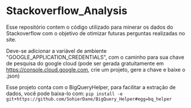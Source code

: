 # Stackoverflow_Analysis

Esse repositório contem o código utilizado para minerar os dados do Stackoverflow com o objetivo de otimizar futuras perguntas realizadas no site.

Deve-se adicionar a variável de ambiente "GOOGLE_APPLICATION_CREDENTIALS", com o caminho para sua chave de pesquisa do google cloud (pode ser gerada gratuitamente em https://console.cloud.google.com, crie um projeto, gere a chave e baixe o .json)

Esse projeto conta com o BigQueryHelper, para facilitar a extração de dados, você pode baixa-lo com:
`pip install -e git+https://github.com/SohierDane/BigQuery_Helper#egg=bq_helper`